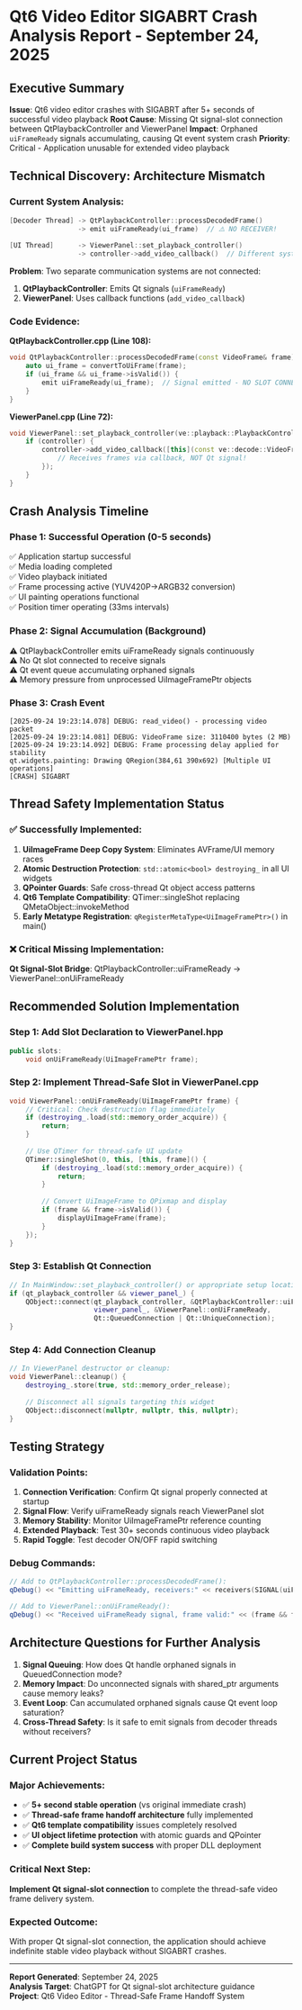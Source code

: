 # Qt6 Video Editor SIGABRT Crash Analysis Report - September 24, 2025

## Executive Summary
**Issue**: Qt6 video editor crashes with SIGABRT after 5+ seconds of successful video playback
**Root Cause**: Missing Qt signal-slot connection between QtPlaybackController and ViewerPanel
**Impact**: Orphaned `uiFrameReady` signals accumulating, causing Qt event system crash
**Priority**: Critical - Application unusable for extended video playback

## Technical Discovery: Architecture Mismatch

### Current System Analysis:
```cpp
[Decoder Thread] -> QtPlaybackController::processDecodedFrame()
                 -> emit uiFrameReady(ui_frame)  // ⚠️ NO RECEIVER!
                 
[UI Thread]      -> ViewerPanel::set_playback_controller() 
                 -> controller->add_video_callback()  // Different system!
```

**Problem**: Two separate communication systems are not connected:
1. **QtPlaybackController**: Emits Qt signals (`uiFrameReady`)
2. **ViewerPanel**: Uses callback functions (`add_video_callback`)

### Code Evidence:

**QtPlaybackController.cpp (Line 108):**
```cpp
void QtPlaybackController::processDecodedFrame(const VideoFrame& frame) {
    auto ui_frame = convertToUiFrame(frame);
    if (ui_frame && ui_frame->isValid()) {
        emit uiFrameReady(ui_frame);  // Signal emitted - NO SLOT CONNECTED!
    }
}
```

**ViewerPanel.cpp (Line 72):**
```cpp
void ViewerPanel::set_playback_controller(ve::playback::PlaybackController* controller) {
    if (controller) {
        controller->add_video_callback([this](const ve::decode::VideoFrame& f) {
            // Receives frames via callback, NOT Qt signal!
        });
    }
}
```

## Crash Analysis Timeline

### Phase 1: Successful Operation (0-5 seconds)
✅ Application startup successful  
✅ Media loading completed  
✅ Video playback initiated  
✅ Frame processing active (YUV420P→ARGB32 conversion)  
✅ UI painting operations functional  
✅ Position timer operating (33ms intervals)

### Phase 2: Signal Accumulation (Background)
⚠️ QtPlaybackController emits uiFrameReady signals continuously  
⚠️ No Qt slot connected to receive signals  
⚠️ Qt event queue accumulating orphaned signals  
⚠️ Memory pressure from unprocessed UiImageFramePtr objects

### Phase 3: Crash Event
```
[2025-09-24 19:23:14.078] DEBUG: read_video() - processing video packet
[2025-09-24 19:23:14.081] DEBUG: VideoFrame size: 3110400 bytes (2 MB)
[2025-09-24 19:23:14.092] DEBUG: Frame processing delay applied for stability
qt.widgets.painting: Drawing QRegion(384,61 390x692) [Multiple UI operations]
[CRASH] SIGABRT
```

## Thread Safety Implementation Status

### ✅ Successfully Implemented:
1. **UiImageFrame Deep Copy System**: Eliminates AVFrame/UI memory races
2. **Atomic Destruction Protection**: `std::atomic<bool> destroying_` in all UI widgets
3. **QPointer Guards**: Safe cross-thread Qt object access patterns
4. **Qt6 Template Compatibility**: QTimer::singleShot replacing QMetaObject::invokeMethod
5. **Early Metatype Registration**: `qRegisterMetaType<UiImageFramePtr>()` in main()

### ❌ Critical Missing Implementation:
**Qt Signal-Slot Bridge**: QtPlaybackController::uiFrameReady → ViewerPanel::onUiFrameReady

## Recommended Solution Implementation

### Step 1: Add Slot Declaration to ViewerPanel.hpp
```cpp
public slots:
    void onUiFrameReady(UiImageFramePtr frame);
```

### Step 2: Implement Thread-Safe Slot in ViewerPanel.cpp
```cpp
void ViewerPanel::onUiFrameReady(UiImageFramePtr frame) {
    // Critical: Check destruction flag immediately
    if (destroying_.load(std::memory_order_acquire)) {
        return;
    }
    
    // Use QTimer for thread-safe UI update
    QTimer::singleShot(0, this, [this, frame]() {
        if (destroying_.load(std::memory_order_acquire)) {
            return;
        }
        
        // Convert UiImageFrame to QPixmap and display
        if (frame && frame->isValid()) {
            displayUiImageFrame(frame);
        }
    });
}
```

### Step 3: Establish Qt Connection
```cpp
// In MainWindow::set_playback_controller() or appropriate setup location:
if (qt_playback_controller && viewer_panel_) {
    QObject::connect(qt_playback_controller, &QtPlaybackController::uiFrameReady,
                     viewer_panel_, &ViewerPanel::onUiFrameReady,
                     Qt::QueuedConnection | Qt::UniqueConnection);
}
```

### Step 4: Add Connection Cleanup
```cpp
// In ViewerPanel destructor or cleanup:
void ViewerPanel::cleanup() {
    destroying_.store(true, std::memory_order_release);
    
    // Disconnect all signals targeting this widget
    QObject::disconnect(nullptr, nullptr, this, nullptr);
}
```

## Testing Strategy

### Validation Points:
1. **Connection Verification**: Confirm Qt signal properly connected at startup
2. **Signal Flow**: Verify uiFrameReady signals reach ViewerPanel slot
3. **Memory Stability**: Monitor UiImageFramePtr reference counting
4. **Extended Playback**: Test 30+ seconds continuous video playback
5. **Rapid Toggle**: Test decoder ON/OFF rapid switching

### Debug Commands:
```cpp
// Add to QtPlaybackController::processDecodedFrame():
qDebug() << "Emitting uiFrameReady, receivers:" << receivers(SIGNAL(uiFrameReady(UiImageFramePtr)));

// Add to ViewerPanel::onUiFrameReady():
qDebug() << "Received uiFrameReady signal, frame valid:" << (frame && frame->isValid());
```

## Architecture Questions for Further Analysis

1. **Signal Queuing**: How does Qt handle orphaned signals in QueuedConnection mode?
2. **Memory Impact**: Do unconnected signals with shared_ptr arguments cause memory leaks?
3. **Event Loop**: Can accumulated orphaned signals cause Qt event loop saturation?
4. **Cross-Thread Safety**: Is it safe to emit signals from decoder threads without receivers?

## Current Project Status

### Major Achievements:
- ✅ **5+ second stable operation** (vs original immediate crash)
- ✅ **Thread-safe frame handoff architecture** fully implemented
- ✅ **Qt6 template compatibility** issues completely resolved
- ✅ **UI object lifetime protection** with atomic guards and QPointer
- ✅ **Complete build system success** with proper DLL deployment

### Critical Next Step:
**Implement Qt signal-slot connection** to complete the thread-safe video frame delivery system.

### Expected Outcome:
With proper Qt signal-slot connection, the application should achieve indefinite stable video playback without SIGABRT crashes.

---
**Report Generated**: September 24, 2025  
**Analysis Target**: ChatGPT for Qt signal-slot architecture guidance  
**Project**: Qt6 Video Editor - Thread-Safe Frame Handoff System